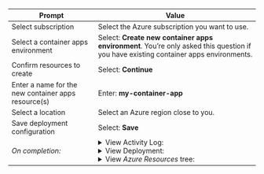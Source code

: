 | Prompt | Value |
|--------|-------|
| Select subscription | Select the Azure subscription you want to use. |
| Select a container apps environment | Select: <b>Create new container apps environment</b>. You’re only asked this question if you have existing container apps environments. |
| Confirm resources to create | Select: <b>Continue</b> |
| Enter a name for the new container apps resource(s) | Enter: <b>my-container-app</b> |
| Select a location | Select an Azure region close to you. |
| Save deployment configuration | Select: <b>Save</b> |
| <i>On completion<i>: | <details><summary>View Activity Log: </summary><img src="./images/dwp-activity-log.png"></details> <details><summary>View Deployment: </summary><img src="./images/dwp-popup.png"></details> <details><summary>View <i>Azure Resources</i> tree: </summary><img src="./images/dwp-resource-tree.png"></details> |
